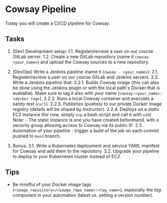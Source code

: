 # Cowsay Pipeline
Today you will create a CI/CD pipeline for Cowsay.

## Tasks
1. (Dev) Development setup:
   1.1. Register/recieve a user on our course GitLab server.
   1.2. Create a new GitLab repository (name it `cowsay-<your_name>`) and upload the Cowsay sources to a new repository.

2. (DevOps) Write a Jenkins pipeline (name it `Cowsay - <your_name>`):
   2.1. Register/recieve a user on our course GitLab and Jenkins servers.
   2.2. Write a Jenkins pipeline that:
   2.2.1. Builds Cowsay image (this can also be done using the Jenkins plugin or with the local path's Docker that is available). Make sure to tag it also with your name (`cowsay-<your_name>:<docker_tag>`).
   2.2.2. Runs a local Cowsay container and executes a sanity test (`curl`).
   2.2.3. Publishes (pushes) to our private Docker image registry (details will be shared by instructor).
   2.2.4. Deploys on a static EC2 instance (for now, simply `scp` a bash script and call it with `ssh`).
            Note:
            - The static instance is one you have created beforehand, with a security group allowing access to Cowsay via its public IP.
   2.3. Automation of your pipeline - trigger a build of the job on each commit pushed to `main` branch.

3. Bonus:
   3.1. Write a Kubernetes deployment and service YAML manifest for Cowsay and add them to the repository.
   3.2. Upgrade your pipeline to deploy to your Kubernetes cluster instead of EC2.

## Tips
- Be mindful of your Docker image tags (`<image_repository>/<image_repo_name>:<tag_name>`), especially the *tag* component in your automation (latest vs. setting a version number).
